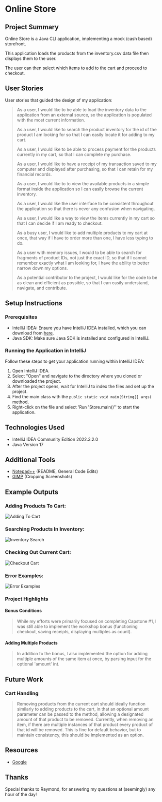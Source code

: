 # Online Store

## Project Summary

Online Store is a Java CLI application, implementing a mock (cash based) storefront. 

This application loads the products from the inventory.csv data file then displays them to the user. 

The user can then select which items to add to the cart and proceed to checkout.

## User Stories

User stories that guided the design of my application:

> As a user, I would like to be able to load the inventory data to the application from an external source, so the application is populated with the most current information.
>
> As a user, I would like to search the product inventory for the id of the product I am looking for so that I can easily locate it for adding to my cart.
>
> As a user, I would like to be able to process payment for the products currently in my cart, so that I can complete my purchase.
>
> As a user, I would like to have a receipt of my transaction saved to my computer and displayed after purchasing, so that I can retain for my financial records.
>
> As a user, I would like to to view the available products in a simple format inside the application so I can easily browse the current inventory.
>
> As a user, I would like the user interface to be consistent throughout the application so that there is never any confusion when navigating.
>
> As a user, I would like a way to view the items currently in my cart so that I can decide if I am ready to checkout.
>
> As a busy user, I would like to add multiple products to my cart at once, that way if I have to order more than one, I have less typing to do.
>
> As a user with memory issues, I would to be able to search for fragments of product IDs, not just the exact ID, so that if I cannot remember exactly what I am looking for, I have the ability to better narrow down my options.
>
> As a potential contributor to the project, I would like for the code to be as clean and efficient as possible, so that I can easily understand, navigate, and contribute.

## Setup Instructions

### Prerequisites

- IntelliJ IDEA: Ensure you have IntelliJ IDEA installed, which you can download from [here](https://www.jetbrains.com/idea/download/).
- Java SDK: Make sure Java SDK is installed and configured in IntelliJ.

### Running the Application in IntelliJ

Follow these steps to get your application running within IntelliJ IDEA:

1. Open IntelliJ IDEA.
2. Select "Open" and navigate to the directory where you cloned or downloaded the project.
3. After the project opens, wait for IntelliJ to index the files and set up the project.
4. Find the main class with the `public static void main(String[] args)` method.
5. Right-click on the file and select 'Run 'Store.main()'' to start the application.

## Technologies Used

- IntelliJ IDEA Community Edition 2022.3.2.0
- Java Version 17

## Additional Tools

- [Notepad++](https://notepad-plus-plus.org/) (README, General Code Edits)
- [GIMP](https://www.gimp.org/) (Cropping Screenshots)

## Example Outputs

### Adding Products To Cart:
![Adding To Cart](https://github.com/cpyup/online_store/blob/main/screenshots/add_to_cart.png?raw=true)

### Searching Products In Inventory:
![Inventory Search](https://github.com/cpyup/online_store/blob/main/screenshots/inventory_searching.png?raw=true)

### Checking Out Current Cart:
![Checkout Cart](https://github.com/cpyup/online_store/blob/main/screenshots/checkout_cart.png?raw=true)

### Error Examples:
![Error Examples](https://github.com/cpyup/online_store/blob/main/screenshots/error_examples.png?raw=true)

### Project Highlights

#### Bonus Conditions
> While my efforts were primarily focused on completing Capstone #1, I was still able to implement the workshop bonus (functioning checkout, saving receipts, displaying multiples as count).

#### Adding Multiple Products
> In addition to the bonus, I also implemented the option for adding multiple amounts of the same item at once, by parsing input for the optional 'amount' int.

## Future Work

### Cart Handling

> Removing products from the current cart should ideally function similarly to adding products to the cart, in that an optional amount parameter can be passed to the method, allowing a designated amount of that product to be removed. Currently, when removing an item, if there are multiple instances of that product every product of that id will be removed. This is fine for default behavior, but to maintain consistency, this should be implemented as an option.

## Resources

- [Google](www.google.com)

## Thanks

Special thanks to Raymond, for answering my questions at (seemingly) any hour of the day!